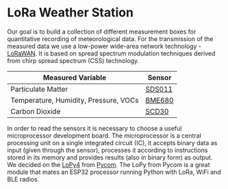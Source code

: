 # LoRa Weather Station

 

 Our goal is to build a collection of different measurement boxes for quantitative recording of meteorological data. For the transmission of the measured data we use a low-power wide-area network technology - [LoRaWAN](https://en.wikipedia.org/wiki/LoRa). It is based on spread spectrum modulation techniques derived from chirp spread spectrum (CSS) technology. 



|Measured Variable  | Sensor  |   
|---|---|
| Particulate Matter  |  [SDS011](https://ecksteinimg.de/Datasheet/SDS011%20laser%20PM2.5%20sensor%20specification-V1.3.pdf) |   |
|  Temperature, Humidity, Pressure, VOCs | [BME680](https://www.mouser.de/datasheet/2/783/BST-BME680-DS001-1509608.pdf)   |   
|  Carbon Dioxide | [SCD30](https://www.mouser.de/datasheet/2/682/Sensirion_CO2_Sensors_SCD30_Datasheet-1510853.pdf)  |   

In order to read the sensors it is necessary to choose a useful microprocessor development board. The microprocessor is a central processing unit on a single integrated circuit (IC), it accepts binary data as input (given through the sensor), processes it according to instructions stored in its memory and provides results (also in binary form) as output. We decided on the [LoPy4](https://pycom.io/product/lopy4/) from [Pycom](https://pycom.io/). The LoPy from Pycom is a great module that mates an ESP32 processor running Python with LoRa, WiFi and BLE radios. 
